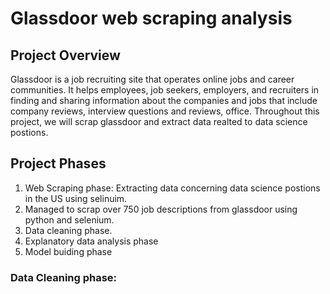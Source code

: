 # Glassdoor web scraping analysis

## Project Overview
Glassdoor is a job recruiting site that operates online jobs and career communities. It helps employees, job seekers, employers, and recruiters in finding and sharing information about the companies and jobs that include company reviews, interview questions and reviews, office.
Throughout this project, we will scrap glassdoor  and extract data realted to data science postions. 
## Project Phases
1. Web Scraping phase: Extracting data concerning data science postions in the US using selinuim.
2. Managed to scrap over 750 job descriptions from glassdoor using python and selenium.
3. Data cleaning phase.
4. Explanatory data analysis phase
5. Model buiding phase

### Data Cleaning phase: 


